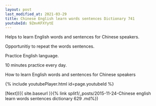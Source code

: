 ```yaml
---
layout: post
last_modified_at: 2021-03-29
title: Chinese English learn words sentences Dictionary 741 
youtubeId: 9ZmvKFXYytE
---
```

 
 
Helps to learn English words and sentences for Chinese speakers.

Opportunitiy to repeat the words sentences. 

Practice English language. 
 
10 minutes practice every day. 
 
How to learn English words and sentences for Chinese speakers 
 
{% include youtubePlayer.html id=page.youtubeId %}
 
 
[Next]({{ site.baseurl }}{% link  split1/_posts/2015-11-24-Chinese english learn words sentences dictionary 629 .md%})
 
